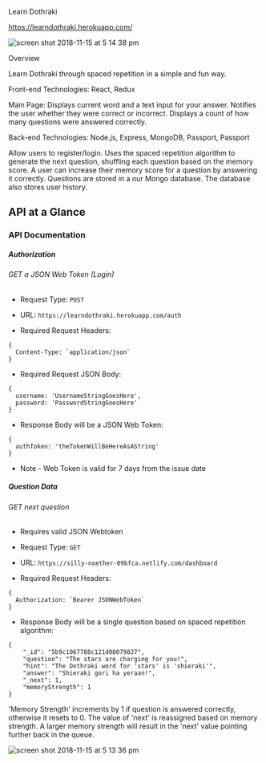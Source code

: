 Learn Dothraki

https://learndothraki.herokuapp.com/

![screen shot 2018-11-15 at 5 14 38 pm](https://user-images.githubusercontent.com/40006828/48585208-f3d31d80-e8f9-11e8-8386-5d97cb645423.png)



Overview

Learn Dothraki through spaced repetition in a simple and fun way.

Front-end
Technologies: React, Redux 

Main Page: Displays current word and a text input for your answer. Notifies the user whether they were correct or incorrect. Displays a count of how many questions were answered correctly.  

Back-end
Technologies: Node.js, Express, MongoDB, Passport, Passport

Allow users to register/login. Uses the spaced repetition algorithm to generate the next question, shuffling each question based on the memory score. A user can increase their memory score for a question by answering it correctly.  Questions are stored in a our Mongo database. The database also stores user history.


## API at a Glance

### API Documentation

##### Authorization

###### GET a JSON Web Token (Login)

* Request Type: `POST`

* URL: `https://learndothraki.herokuapp.com/auth`

* Required Request Headers: 
```
{
  Content-Type: `application/json`
}
```

* Required Request JSON Body: 
```
{
  username: 'UsernameStringGoesHere',
  password: 'PasswordStringGoesHere'
}
```

* Response Body will be a JSON Web Token: 
```
{
  authToken: 'theTokenWillBeHereAsAString'
}
```

* Note - Web Token is valid for 7 days from the issue date



##### Question Data

###### GET next question

* Requires valid JSON Webtoken

* Request Type: `GET`

* URL: `https://silly-noether-09bfca.netlify.com/dashboard`

* Required Request Headers: 
```
{
  Authorization: `Bearer JSONWebToken`
}
```

* Response Body will be a single question based on spaced repetition algorithm:
```
{
    "_id": "5b9c1067788c121d08079827",
    "question": "The stars are charging for you!",
    "hint": "The Dothraki word for 'stars' is 'shieraki'",
    "answer": "Shieraki gori ha yeraan!",
    "_next": 1,
    "memoryStrength": 1
}
```
'Memory Strength' increments by 1 if question is answered correctly, otherwise it resets to 0. The value of 'next' is reassigned based on memory strength.  A larger memory strength will result in the 'next' value pointing further back in the queue.

![screen shot 2018-11-15 at 5 13 36 pm](https://user-images.githubusercontent.com/40006828/48585184-d900a900-e8f9-11e8-816d-ba1c18b71646.png)
